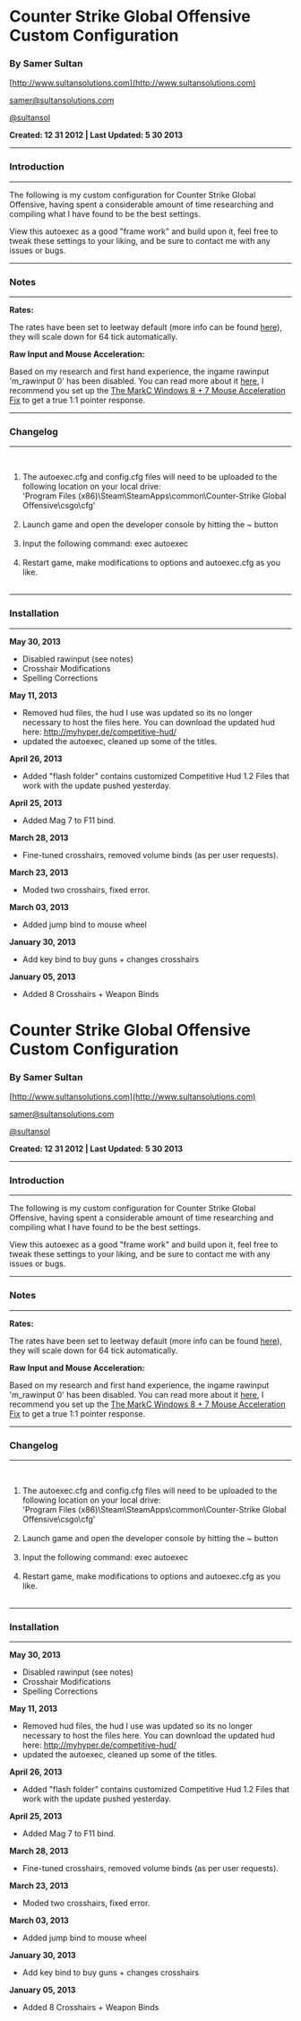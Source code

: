 # Counter Strike Global Offensive Custom Configuration #

### By Samer Sultan ###
[http://www.sultansolutions.com](http://www.sultansolutions.com)

[samer@sultansolutions.com](mailto:samer@sultansolutions.com)

[@sultansol](https://twitter.com/sultansol)




**Created: 12 31 2012 | Last Updated: 5 30 2013**

---

### Introduction ###

---

The following is my custom configuration for Counter Strike Global Offensive, having spent a considerable amount of time researching and compiling what I have found to be the best settings. 



View this autoexec as a good "frame work" and build upon it, feel free to tweak these settings to your liking, and be sure to contact me with any issues or bugs. 

---

### Notes ###

---

**Rates:**

The rates have been set to leetway default (more info can be found  [here](http://www.leetway.com/info/how-to-get-started)), they will scale down for 64 tick automatically.
<br />

**Raw Input and Mouse Acceleration:**

Based on my research and first hand experience, the ingame rawinput 'm_rawinput 0' has been disabled. You can read more about it [here](http://www.reddit.com/r/GlobalOffensive/comments/1f8km4/csgo_raw_input_faulty/), I recommend you set up the [The MarkC Windows 8 + 7 Mouse Acceleration Fix](http://donewmouseaccel.blogspot.com/2010/03/markc-windows-7-mouse-acceleration-fix.html) to get a true 1:1 pointer response. 


---

### Changelog ###

---


<br />

<ol>
<li>The autoexec.cfg and config.cfg files will need to be uploaded to the following location on your local drive: 
<br />
'Program Files (x86)\Steam\SteamApps\common\Counter-Strike Global Offensive\csgo\cfg'
</li>

<br />
<li>Launch game and open the developer console by hitting the ~ button </li>
<br />
<li>Input the following command: exec autoexec </li>
<br />
<li>Restart game, make modifications to options and autoexec.cfg as you like. </li>
<br />
</ol>

---

### Installation ###

---


**May 30, 2013**

* Disabled rawinput (see notes)
* Crosshair Modifications 
* Spelling Corrections 



**May 11, 2013**

* Removed hud files, the hud I use was updated so its no longer necessary to host the files here. You can download the updated hud here: http://myhyper.de/competitive-hud/
* updated the autoexec, cleaned up some of the titles. 



**April 26, 2013**

* Added "flash folder" contains customized Competitive Hud 1.2 Files that work with the update pushed yesterday. 


**April 25, 2013**

* Added Mag 7 to F11 bind. 

**March 28, 2013**

* Fine-tuned crosshairs, removed volume binds (as per user requests). 

**March 23, 2013**

* Moded two crosshairs, fixed error. 

**March 03, 2013**

* Added jump bind to mouse wheel

**January 30, 2013**

* Add key bind to buy guns + changes crosshairs 

**January 05, 2013**

* Added 8 Crosshairs + Weapon Binds
# Counter Strike Global Offensive Custom Configuration #

### By Samer Sultan ###
[http://www.sultansolutions.com](http://www.sultansolutions.com)

[samer@sultansolutions.com](mailto:samer@sultansolutions.com)

[@sultansol](https://twitter.com/sultansol)




**Created: 12 31 2012 | Last Updated: 5 30 2013**

---

### Introduction ###

---

The following is my custom configuration for Counter Strike Global Offensive, having spent a considerable amount of time researching and compiling what I have found to be the best settings. 



View this autoexec as a good "frame work" and build upon it, feel free to tweak these settings to your liking, and be sure to contact me with any issues or bugs. 

---

### Notes ###

---

**Rates:**

The rates have been set to leetway default (more info can be found  [here](http://www.leetway.com/info/how-to-get-started)), they will scale down for 64 tick automatically.
<br />

**Raw Input and Mouse Acceleration:**

Based on my research and first hand experience, the ingame rawinput 'm_rawinput 0' has been disabled. You can read more about it [here](http://www.reddit.com/r/GlobalOffensive/comments/1f8km4/csgo_raw_input_faulty/), I recommend you set up the [The MarkC Windows 8 + 7 Mouse Acceleration Fix](http://donewmouseaccel.blogspot.com/2010/03/markc-windows-7-mouse-acceleration-fix.html) to get a true 1:1 pointer response. 


---

### Changelog ###

---


<br />

<ol>
<li>The autoexec.cfg and config.cfg files will need to be uploaded to the following location on your local drive: 
<br />
'Program Files (x86)\Steam\SteamApps\common\Counter-Strike Global Offensive\csgo\cfg'
</li>

<br />
<li>Launch game and open the developer console by hitting the ~ button </li>
<br />
<li>Input the following command: exec autoexec </li>
<br />
<li>Restart game, make modifications to options and autoexec.cfg as you like. </li>
<br />
</ol>

---

### Installation ###

---


**May 30, 2013**

* Disabled rawinput (see notes)
* Crosshair Modifications 
* Spelling Corrections 



**May 11, 2013**

* Removed hud files, the hud I use was updated so its no longer necessary to host the files here. You can download the updated hud here: http://myhyper.de/competitive-hud/
* updated the autoexec, cleaned up some of the titles. 



**April 26, 2013**

* Added "flash folder" contains customized Competitive Hud 1.2 Files that work with the update pushed yesterday. 


**April 25, 2013**

* Added Mag 7 to F11 bind. 

**March 28, 2013**

* Fine-tuned crosshairs, removed volume binds (as per user requests). 

**March 23, 2013**

* Moded two crosshairs, fixed error. 

**March 03, 2013**

* Added jump bind to mouse wheel

**January 30, 2013**

* Add key bind to buy guns + changes crosshairs 

**January 05, 2013**

* Added 8 Crosshairs + Weapon Binds
